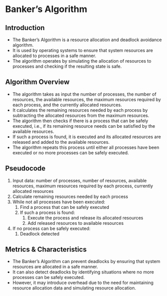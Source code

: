 <h1>Banker’s Algorithm</h1>

<h2>Introduction</h2>
<ul>
    <li>The Banker’s Algorithm is a resource allocation and deadlock avoidance algorithm.</li>
    <li>It is used by operating systems to ensure that system resources are allocated to processes in a safe manner.</li>
    <li>The algorithm operates by simulating the allocation of resources to processes and checking if the resulting state is safe.</li>
</ul>

<h2>Algorithm Overview</h2>
<ul>
    <li>The algorithm takes as input the number of processes, the number of resources, the available resources, the maximum resources required by each process, and the currently allocated resources.</li>
    <li>It calculates the remaining resources needed by each process by subtracting the allocated resources from the maximum resources.</li>
    <li>The algorithm then checks if there is a process that can be safely executed, i.e., if its remaining resource needs can be satisfied by the available resources.</li>
    <li>If such a process is found, it is executed and its allocated resources are released and added to the available resources.</li>
    <li>The algorithm repeats this process until either all processes have been executed or no more processes can be safely executed.</li>
</ul>

<h2>Pseudocode</h2>
<ol>
    <li>Input data: number of processes, number of resources, available resources, maximum resources required by each process, currently allocated resources</li>
    <li>Calculate remaining resources needed by each process</li>
    <li>
        While not all processes have been executed:
        <ol>
            <li>Find a process that can be safely executed</li>
            <li>
                If such a process is found:
                <ol>
                    <li>Execute the process and release its allocated resources</li>
                    <li>Add released resources to available resources</li>
                </ol>
            </li>
        </ol>
    </li>
    <li>
        If no process can be safely executed:
        <ol>
            <li>Deadlock detected</li>    
        </ol>
    </li>
</ol>

<h2>Metrics & Characteristics</h2>
<ul>
    <li>The Banker’s Algorithm can prevent deadlocks by ensuring that system resources are allocated in a safe manner.</li>
    <li>It can also detect deadlocks by identifying situations where no more processes can be safely executed.</li>
    <li>However, it may introduce overhead due to the need for maintaining resource allocation data and simulating resource allocation.</li>
</ul>